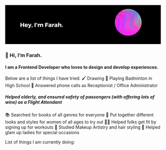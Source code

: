 <img src="https://raw.githubusercontent.com/auorra/auorra/master/banner.gif" width="1000px">

<h3>👋 Hi, I’m Farah.</h3>
<h4>I am a Frontend Developer who loves to design and develop experiences.</h4>

Below are a list of things I have tried:
🖌 Drawing 
🏸 Playing Badminton in High School
👩 Answered phone calls as Receptionist / Office Administrator
<h5>Helped elderly, and ensured safety of passengers (with offering lots of wine) as a Flight Attendant</h5>
📚 Searched for books of all genres for everyone
👗 Put together different looks and styles for women of all ages to try out
🤸‍♀️ Helped folks get fit by signing up for workouts
🎨 Studied Makeup Artistry and hair styling
💄 Helped glam up ladies for special occasions

List of things I am currently doing: 

<!-- ![Auorra's GitHub stats](https://github-readme-stats.vercel.app/api?username=auorra&show_icons=true&theme=radical)
![](https://komarev.com/ghpvc/?username=auorra&color=green) -->

<!---
auorra/auorra is a ✨ special ✨ repository because its `README.md` (this file) appears on your GitHub profile.
You can click the Preview link to take a look at your changes.
--->
